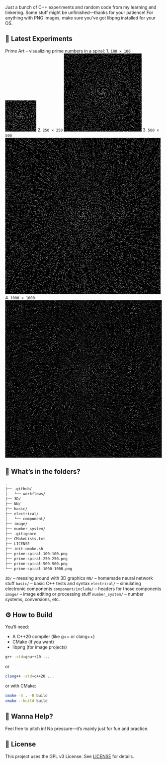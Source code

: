 Just a bunch of C++ experiments and random code from my learning and tinkering. Some stuff might be unfinished—thanks for your patience! For anything with PNG images, make sure you've got libpng installed for your OS.

## 🎨 Latest Experiments
Prime Art – visualizing prime numbers in a spiral:
    1. `100 × 100` ![](prime-spiral-100-100.png)
    2. `250 × 250` ![](prime-spiral-250-250.png)
    3. `500 × 500` ![](prime-spiral-500-500.png)
    4. `1000 × 1000` ![](prime-spiral-1000-1000.png)

## 📂 What’s in the folders?
```
.
├── .github/
│   └── workflows/
├── 3D/
├── NN/
├── basic/
├── electrical/
│   └── component/
├── image/
├── number_system/
├── .gitignore
├── CMakeLists.txt
├── LICENSE
├── init-cmake.sh
├── prime-spiral-100-100.png
├── prime-spiral-250-250.png
├── prime-spiral-500-500.png
└── prime-spiral-1000-1000.png
```

`3D/` – messing around with 3D graphics
`NN/` – homemade neural network stuff
`basic/` – basic C++ tests and syntax
`electrical/` – simulating electronic components
`component/include/` – headers for those components
`image/` – image editing or processing stuff
`number_system/` – number systems, conversions, etc.

## ⚙️ How to Build
You’ll need:
- A C++20 compiler (like g++ or clang++)
- CMake (if you want)
- libpng (for image projects)

```bash
g++ -std=gnu++20 ...
````
or
```bash
clang++ -std=c++20 ...
```
or with CMake:
```bash
cmake -S . -B build
cmake --build build
```

## 🤝 Wanna Help?
Feel free to pitch in! No pressure—it’s mainly just for fun and practice.

## 📜 License
This project uses the GPL v3 License. See [LICENSE](LICENSE) for details.
